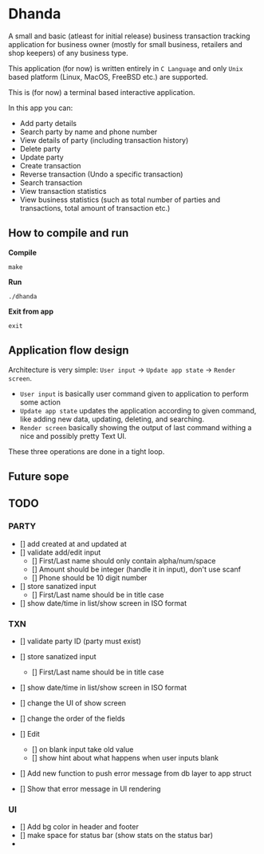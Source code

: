 # Dhanda

A small and basic (atleast for initial release) business transaction tracking application for business owner (mostly for small business, retailers and shop keepers) of any business type.

This application (for now) is written entirely in `C Language` and only `Unix` based platform (Linux, MacOS, FreeBSD etc.) are supported.

This is (for now) a terminal based interactive application.

In this app you can:

- Add party details
- Search party by name and phone number
- View details of party (including transaction history)
- Delete party
- Update party
- Create transaction
- Reverse transaction (Undo a specific transaction)
- Search transaction
- View transaction statistics
- View business statistics (such as total number of parties and transactions, total amount of transaction etc.)

## How to compile and run

**Compile**

```console
make
```

**Run**

```console
./dhanda
```

**Exit from app**

```console
exit
```

## Application flow design

Architecture is very simple: `User input` -> `Update app state` -> `Render screen`.

- `User input` is basically user command given to application to perform some action
- `Update app state` updates the application according to given command, like adding new data, updating, deleting, and searching.
- `Render screen` basically showing the output of last command withing a nice and possibly pretty Text UI.

These three operations are done in a tight loop.

## Future sope


## TODO

### PARTY
- [] add created at and updated at
- [] validate add/edit input
	- [] First/Last name should only contain alpha/num/space
	- [] Amount should be integer (handle it in input), don't use scanf
	- [] Phone should be 10 digit number
- [] store sanatized input 
	- [] First/Last name should be in title case
- [] show date/time in list/show screen in ISO format

### TXN
- [] validate party ID (party must exist)
- [] store sanatized input 
	- [] First/Last name should be in title case
- [] show date/time in list/show screen in ISO format
- [] change the UI of show screen
- [] change the order of the fields


- [] Edit
	- [] on blank input take old value
	- [] show hint about what happens when user inputs blank

- [] Add new function to push error message from db layer to app struct
- [] Show that error message in UI rendering

### UI
- [] Add bg color in header and footer
- [] make space for status bar (show stats on the status bar)
- 
